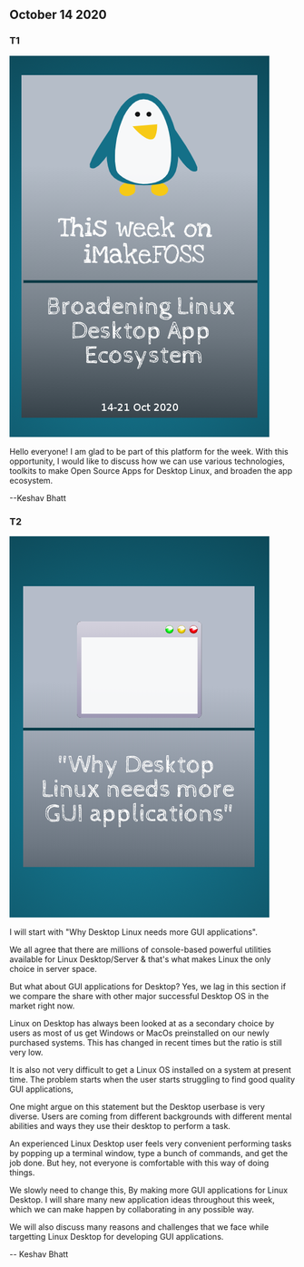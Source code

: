## October 14 2020 

### T1

![T1](https://github.com/keshavbhatt/imakefoss/blob/main/images/1.png?raw=true)

Hello everyone! I am glad to be part of this platform for the week. With this opportunity, I would like to discuss how we can use various technologies, toolkits to make Open Source Apps for Desktop Linux, and broaden the app ecosystem. 

--Keshav Bhatt

### T2

![t2](https://github.com/keshavbhatt/imakefoss/blob/main/images/2.png?raw=true)

I will start with "Why Desktop Linux needs more GUI applications".

We all agree that there are millions of console-based powerful utilities available for Linux Desktop/Server & that's what makes Linux the only choice in server space.

But what about GUI applications for Desktop? Yes, we lag in this section if we compare the share with other major successful Desktop OS in the market right now.

Linux on Desktop has always been looked at as a secondary choice by users as most of us get Windows or MacOs preinstalled on our newly purchased systems. This has changed in recent times but the ratio is still very low.

It is also not very difficult to get a Linux OS installed on a system at present time. The problem starts when the user starts struggling to find good quality GUI applications,

One might argue on this statement but the Desktop userbase is very diverse. Users are coming from different backgrounds with different mental abilities and ways they use their desktop to perform a task.

An experienced Linux Desktop user feels very convenient performing tasks by popping up a terminal window, type a bunch of commands, and get the job done. But hey, not everyone is comfortable with this way of doing things.

We slowly need to change this, By making more GUI applications for Linux Desktop. I will share many new application ideas throughout this week, which we can make happen by collaborating in any possible way.

We will also discuss many reasons and challenges that we face while targetting Linux Desktop for developing GUI applications.

-- Keshav Bhatt
